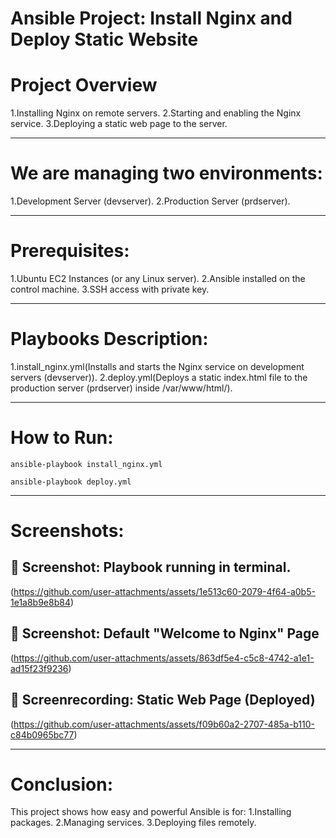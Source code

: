 # Ansible Project: Install Nginx and Deploy Static Website

# Project Overview
1.Installing Nginx on remote servers.
2.Starting and enabling the Nginx service.
3.Deploying a static web page to the server.

---

# We are managing two environments:
1.Development Server (devserver).
2.Production Server (prdserver).

---


# Prerequisites:
1.Ubuntu EC2 Instances (or any Linux server).
2.Ansible installed on the control machine.
3.SSH access with private key.

---

# Playbooks Description:
1.install_nginx.yml(Installs and starts the Nginx service on development servers (devserver)).
2.deploy.yml(Deploys a static index.html file to the production server (prdserver) inside /var/www/html/).

---

# How to Run:
```
ansible-playbook install_nginx.yml
```
```
ansible-playbook deploy.yml
```

---


# Screenshots:
## 📸 Screenshot: Playbook running in terminal.
(https://github.com/user-attachments/assets/1e513c60-2079-4f64-a0b5-1e1a8b9e8b84)

## 📸 Screenshot: Default "Welcome to Nginx" Page
(https://github.com/user-attachments/assets/863df5e4-c5c8-4742-a1e1-ad15f23f9236)

## 📸 Screenrecording: Static Web Page (Deployed)
(https://github.com/user-attachments/assets/f09b60a2-2707-485a-b110-c84b0965bc77)

---

# Conclusion:
This project shows how easy and powerful Ansible is for:
1.Installing packages.
2.Managing services.
3.Deploying files remotely.





